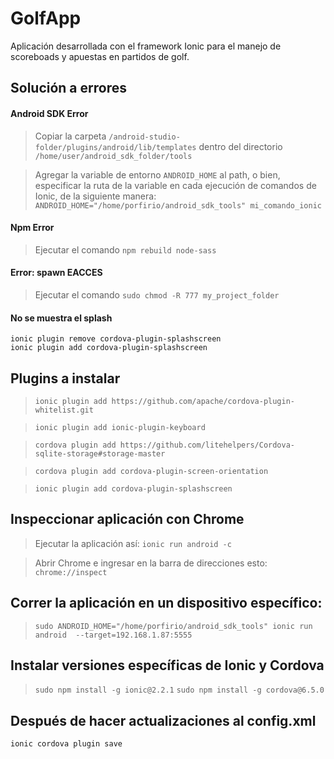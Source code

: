 # GolfApp

Aplicación desarrollada con el framework Ionic para el manejo de scoreboads y
apuestas en partidos de golf.

## Solución a errores

#### Android SDK Error

> Copiar la carpeta ```/android-studio-folder/plugins/android/lib/templates```
dentro del directorio ```/home/user/android_sdk_folder/tools```

> Agregar la variable de entorno ```ANDROID_HOME``` al 
path, o bien, especificar la ruta de la variable en cada ejecución de comandos
 de Ionic, de la siguiente manera:
```ANDROID_HOME="/home/porfirio/android_sdk_tools" mi_comando_ionic```

#### Npm Error

> Ejecutar el comando ```npm rebuild node-sass```

#### Error: spawn EACCES

> Ejecutar el comando ```sudo chmod -R 777 my_project_folder```

#### No se muestra el splash
```
ionic plugin remove cordova-plugin-splashscreen
ionic plugin add cordova-plugin-splashscreen
```

## Plugins a instalar

> ```ionic plugin add https://github.com/apache/cordova-plugin-whitelist.git```

> ```ionic plugin add ionic-plugin-keyboard```

> ```cordova plugin add https://github.com/litehelpers/Cordova-sqlite-storage#storage-master```

> ```cordova plugin add cordova-plugin-screen-orientation```

> ```ionic plugin add cordova-plugin-splashscreen```

## Inspeccionar aplicación con Chrome

> Ejecutar la aplicación así: ```ionic run android -c```

> Abrir Chrome e ingresar en la barra de direcciones esto: 
```chrome://inspect```

## Correr la aplicación en un dispositivo específico:

> ```sudo ANDROID_HOME="/home/porfirio/android_sdk_tools" ionic run android  --target=192.168.1.87:5555```

## Instalar versiones específicas de Ionic y Cordova
> ```sudo npm install -g ionic@2.2.1```
> ```sudo npm install -g cordova@6.5.0```

## Después de hacer actualizaciones al config.xml
```
ionic cordova plugin save
```